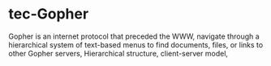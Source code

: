 # tec-Gopher
Gopher is an internet protocol that preceded the WWW, navigate through a hierarchical system of text-based menus to find documents, files, or links to other Gopher servers, Hierarchical structure, client-server model, 
